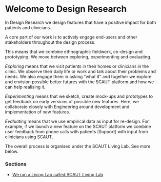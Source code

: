 # Welcome to Design Research

In Design Research we design features that have a positive impact for both patients and clinicians. 

A core part of our work is to actively engage end-users and other stakeholders throughout the design process. 

This means that we combine ethnographic fieldwork, co-design and prototyping: We move between exploring, experimenting and evaluating. 

*Exploring* means that we visit patients in their homes or clinicians in the clinic. We observe their daily life or work and talk about their problems and needs. We also engage them in asking “what if” and together we explore and envision possible better futures with the SCAUT platform and how we can help realising it. 

*Experimenting* means that we sketch, create mock-ups and prototypes to get feedback on early versions of possible new features. Here, we collaborate closely with Engineering around development and implementation of new features. 

*Evaluating* means that we use empirical data as input for re-design. For example, if we launch a new feature on the SCAUT platform we combine user feedback from phone calls with patients (Support) with input from clinicians using SCAUT.  	

The overall process is organised under the SCAUT Living Lab. See more below. 

### Sections
* [We run a Living Lab called SCAUT Living Lab](scaut-living-lab.md)
